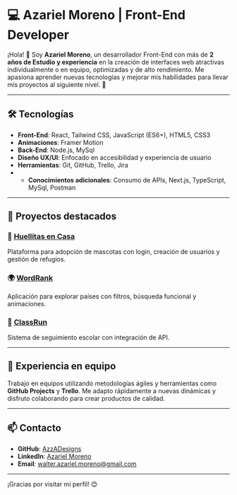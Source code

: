# 💻 Azariel Moreno | Front-End Developer

¡Hola! 👋 Soy **Azariel Moreno**, un desarrollador Front-End con más de **2 años de Estudio y experiencia** en la creación de interfaces web atractivas individualmente o en equipo, optimizadas y de alto rendimiento. Me apasiona aprender nuevas tecnologías y mejorar mis habilidades para llevar mis proyectos al siguiente nivel. 🚀

---

## 🛠️ Tecnologías

- **Front-End**: React, Tailwind CSS, JavaScript (ES6+), HTML5, CSS3
- **Animaciones**: Framer Motion
- **Back-End**: Node.js, MySql
- **Diseño UX/UI**: Enfocado en accesibilidad y experiencia de usuario
- **Herramientas**: Git, GitHub, Trello, Jira
- - **Conocimientos adicionales**: Consumo de APIs, Next.js, TypeScript, MySql, Postman

---

## 🌟 Proyectos destacados

### 🐾 [Huellitas en Casa](https://github.com/No-Country-simulation/c21-38-n-java-react)
Plataforma para adopción de mascotas con login, creación de usuarios y gestión de refugios.

### 🌍 [WordRank](https://github.com/AzzADesigns/WordRanks)
Aplicación para explorar países con filtros, búsqueda funcional y animaciones.

### 🏫 [ClassRun](https://github.com/No-Country-simulation/s20-03-webapp)
Sistema de seguimiento escolar con integración de API.

---

## 👥 Experiencia en equipo

Trabajo en equipos utilizando metodologías ágiles y herramientas como **GitHub Projects** y **Trello**. Me adapto rápidamente a nuevas dinámicas y disfruto colaborando para crear productos de calidad.

---

## 📫 Contacto

- **GitHub**: [AzzADesigns](https://github.com/AzzADesigns)
- **LinkedIn**: [Azariel Moreno](https://www.linkedin.com/in/azariel-moreno-4267ba254/)
- **Email**: walter.azariel.moreno@gmail.com

---

¡Gracias por visitar mi perfil! 😊
